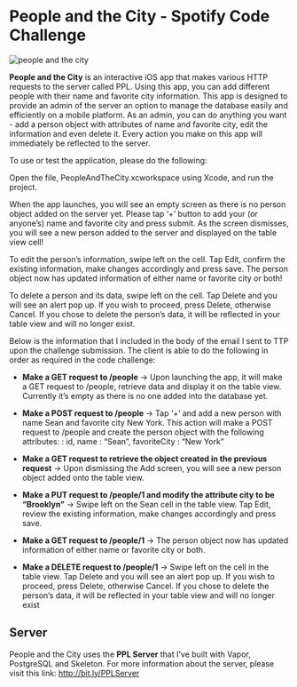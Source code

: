 # People and the City - Spotify Code Challenge

![people and the city](https://cloud.githubusercontent.com/assets/19986066/24328443/b4e991f0-11b7-11e7-9a81-e27b8207b4e0.png)

<strong>People and the City</strong> is an interactive iOS app that makes various HTTP requests to the server called PPL. Using this app, you can add different people with their name and favorite city information. This app is designed to provide an admin of the server an option to manage the database easily and efficiently on a mobile platform. As an admin, you can do anything you want - add a person object with attributes of name and favorite city, edit the information and even delete it. Every action you make on this app will immediately be reflected to the server. 

To use or test the application, please do the following:

Open the file, PeopleAndTheCity.xcworkspace using Xcode, and run the project.

When the app launches, you will see an empty screen as there is no person object added on the server yet. Please tap ‘+’ button to add your (or anyone’s) name and favorite city and press submit. As the screen dismisses, you will see a new person added to the server and displayed on the table view cell!

To edit the person’s information, swipe left on the cell. Tap Edit, confirm the existing information, make changes accordingly and press save. The person object now has updated information of either name or favorite city or both!

To delete a person and its data, swipe left on the cell. Tap Delete and you will see an alert pop up. If you wish to proceed, press Delete, otherwise Cancel. If you chose to delete the person’s data, it will be reflected in your table view and will no longer exist. 

Below is the information that I included in the body of the email I sent to TTP upon the challenge submission. The client is able to do the following in order as required in the code challenge:

* **Make a GET request to /people** -> Upon launching the app, it will make a GET request to /people, retrieve data and display it on the table view. Currently it’s empty as there is no one added into the database yet.

* **Make a POST request to /people** -> Tap ‘+’ and add a new person with name Sean and favorite city New York. This action will make a POST request to /people and create the person object with the following attributes: : id, name : “Sean”, favoriteCity : “New York" 

* **Make a GET request to retrieve the object created in the previous request** -> Upon dismissing the Add screen, you will see a new person object added onto the table view.

* **Make a PUT request to /people/1 and modify the attribute city to be “Brooklyn”** -> Swipe left on the Sean cell in the table view. Tap Edit, review the existing information, make changes accordingly and press save.

* **Make a GET request to /people/1** -> The person object now has updated information of either name or favorite city or both.

* **Make a DELETE request to /people/1** -> Swipe left on the cell in the table view. Tap Delete and you will see an alert pop up. If you wish to proceed, press Delete, otherwise Cancel. If you chose to delete the person’s data, it will be reflected in your table view and will no longer exist

## Server
People and the City uses the <strong>PPL Server</strong> that I've built with Vapor, PostgreSQL and Skeleton. For more information about the server, please visit this link: http://bit.ly/PPLServer


